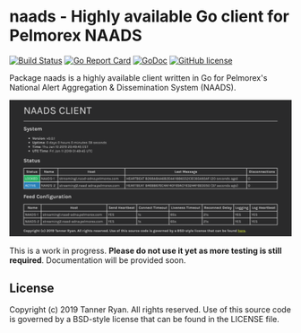 # naads - Highly available Go client for Pelmorex NAADS
[![Build
Status](https://travis-ci.org/TheTannerRyan/naads.svg?branch=master)](https://travis-ci.org/TheTannerRyan/naads)
[![Go Report
Card](https://goreportcard.com/badge/github.com/thetannerryan/naads)](https://goreportcard.com/report/github.com/thetannerryan/naads)
[![GoDoc](https://godoc.org/github.com/TheTannerRyan/naads?status.svg)](https://godoc.org/github.com/TheTannerRyan/naads)
[![GitHub
license](https://img.shields.io/github/license/thetannerryan/naads.svg)](https://github.com/TheTannerRyan/naads/blob/master/LICENSE)

Package naads is a highly available client written in Go for Pelmorex's National
Alert Aggregation & Dissemination System (NAADS).

![screenshot](image.png)

This is a work in progress. **Please do not use it yet as more testing is still
required**. Documentation will be provided soon.

## License
Copyright (c) 2019 Tanner Ryan. All rights reserved. Use of this source code is
governed by a BSD-style license that can be found in the LICENSE file.
